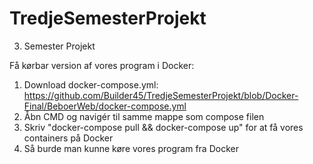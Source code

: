 # TredjeSemesterProjekt
 3. Semester Projekt


Få kørbar version af vores program i Docker:

1. Download docker-compose.yml: https://github.com/Builder45/TredjeSemesterProjekt/blob/Docker-Final/BeboerWeb/docker-compose.yml
2. Åbn CMD og navigér til samme mappe som compose filen
3. Skriv "docker-compose pull && docker-compose up" for at få vores containers på Docker
4. Så burde man kunne køre vores program fra Docker
